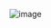 ![image](https://user-images.githubusercontent.com/86063895/236750934-0b6552e0-903f-4d9b-ad1f-cd3559d3b796.png)

